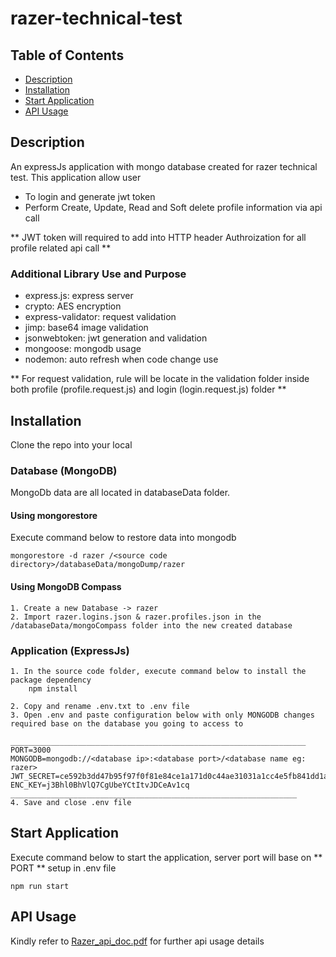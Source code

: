 # razer-technical-test

## Table of Contents

- [Description](#description)
- [Installation](#Installation)
- [Start Application](#StartApplication)
- [API Usage](#APIUsage)

## Description

An expressJs application with mongo database created for razer technical test.
This application allow user

- To login and generate jwt token
- Perform Create, Update, Read and Soft delete profile information via api call

** JWT token will required to add into HTTP header Authroization for all profile related api call **

### Additional Library Use and Purpose

- express.js: express server
- crypto: AES encryption
- express-validator: request validation
- jimp: base64 image validation
- jsonwebtoken: jwt generation and validation
- mongoose: mongodb usage
- nodemon: auto refresh when code change use

** For request validation, rule will be locate in the validation folder inside both profile (profile.request.js) and login (login.request.js) folder **

## Installation

Clone the repo into your local

### Database (MongoDB)

MongoDb data are all located in databaseData folder.

#### Using mongorestore

Execute command below to restore data into mongodb

```
mongorestore -d razer /<source code directory>/databaseData/mongoDump/razer
```

#### Using MongoDB Compass

    1. Create a new Database -> razer
    2. Import razer.logins.json & razer.profiles.json in the /databaseData/mongoCompass folder into the new created database

### Application (ExpressJs)

    1. In the source code folder, execute command below to install the package dependency
        npm install

    2. Copy and rename .env.txt to .env file
    3. Open .env and paste configuration below with only MONGODB changes required base on the database you going to access to

    __________________________________________________________________
    PORT=3000
    MONGODB=mongodb://<database ip>:<database port>/<database name eg: razer>
    JWT_SECRET=ce592b3dd47b95f97f0f81e84ce1a171d0c44ae31031a1cc4e5fb841dd1a2fef
    ENC_KEY=j3Bhl0BhVlQ7CgUbeYCtItvJDCeAv1cq
    ________________________________________________________________
    4. Save and close .env file

## Start Application

Execute command below to start the application, server port will base on ** PORT ** setup in .env file

`npm run start`

## API Usage

Kindly refer to [Razer_api_doc.pdf](https://drive.google.com/file/d/1ppK2UijiwvZBTER-whnhJuoaTj2IxLbx/view?usp=sharing) for further api usage details
